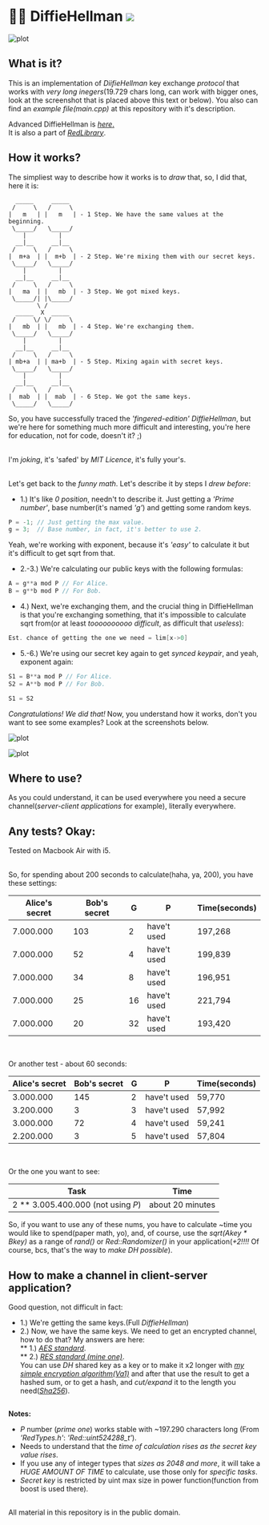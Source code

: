 # 🔑🔑 DiffieHellman [![](https://img.shields.io/apm/l/vim-mode)](https://github.com/Red-company/RES_Implementation/blob/main/LICENSE.md)

![plot](./Screenshots/DiffieHellman_test1.png)

## What is it?

This is an implementation of _DiifieHellman_ key exchange _protocol_ that works with _very long inegers_(19.729 chars long, can work with bigger ones, look at the screenshot that is placed above this text or below). You also can find an _example file(main.cpp)_ at this repository with it's description. <br/>

Advanced DiffieHellman is [_here_.](https://github.com/red-sayed/2layerDiffieHellman)<br/>
It is also a part of [_RedLibrary_](https://github.com/Red-company/RedLibrary).

## How it works?

The simpliest way to describe how it works is to _draw_ that, so, I did that, here it is:

```
  _____     _____
 /     \   /     \
|   m   | |   m   | - 1 Step. We have the same values at the beginning.
 \_____/   \_____/
    |         |
  __|__     __|__
 /     \   /     \
|  m+a  | |  m+b  | - 2 Step. We're mixing them with our secret keys.
 \_____/   \_____/
    |         |
  __|__     __|__
 /     \   /     \
|   ma  | |   mb  | - 3 Step. We got mixed keys.
 \_____/| |\_____/
        \ / 
  _____  X  _____
 /     \/ \/     \
|   mb  | |   mb  | - 4 Step. We're exchanging them.
 \_____/   \_____/
    |         |
  __|__     __|__
 /     \   /     \
| mb+a  | | ma+b  | - 5 Step. Mixing again with secret keys.
 \_____/   \_____/
    |         |
  __|__     __|__
 /     \   /     \
|  mab  | |  mab  | - 6 Step. We got the same keys.
 \_____/   \_____/
```

So, you have successfully traced the _'fingered-edition'_ _DiffieHellman_, but we're here for something much more difficult and interesting, you're here for education, not for code, doesn't it? ;) <br/><br/>

I'm _joking_, it's 'safed' by _MIT Licence_, it's fully your's. <br/><br/>

Let's get back to the _funny math_. Let's describe it by steps I _drew before_:

* 1.)   It's like _0 position_, needn't to describe it. Just getting a _'Prime number'_, base number(it's named _'g'_) and getting some random keys.
```C
P = -1; // Just getting the max value.
g = 3;  // Base number, in fact, it's better to use 2.
```
Yeah, we're working with exponent, because it's _'easy'_ to calculate it but it's difficult to get sqrt from that.
* 2.-3.) We're calculating our public keys with the following formulas:
```C
A = g**a mod P // For Alice.
B = g**b mod P // For Bob.
```

* 4.) Next, we're exchanging them, and the crucial thing in DiffieHellman is that you're exchanging something, that it's impossible to calculate sqrt from(or at least _toooooooooo difficult_, as difficult that _useless_):
```C
Est. chance of getting the one we need = lim[x->0]
```

* 5.-6.) We're using our secret key again to get _synced keypair_, and yeah, exponent again:
```C
S1 = B**a mod P // For Alice.
S2 = A**b mod P // For Bob.

S1 = S2
```

_Congratulations! We did that!_ Now, you understand how it works, don't you want to see some examples? Look at the screenshots below.<br/>

![plot](./Screenshots/DiffieHellman_test2.png)

![plot](./Screenshots/DiffieHellman_test3.png)

## Where to use?

As you could understand, it can be used everywhere you need a secure channel(_server-client applications_ for example), literally everywhere.

## Any tests? Okay:

Tested on Macbook Air with i5. <br/><br/>

So, for spending about 200 seconds to calculate(haha, ya, 200), you have these settings:

| Alice's secret | Bob's secret | G | P | Time(seconds) |
|----------------|--------------|---|---|---------------|
| 7.000.000 | 103 | 2 | have't used | 197,268 |
| 7.000.000 | 52 | 4 | have't used | 199,839 |
| 7.000.000 | 34 | 8 | have't used | 196,951 |
| 7.000.000 | 25 | 16 | have't used | 221,794 |
| 7.000.000 | 20 | 32 | have't used | 193,420 |

<br/>

Or another test - about 60 seconds:

| Alice's secret | Bob's secret | G | P | Time(seconds) |
|----------------|--------------|---|---|---------------|
| 3.000.000 | 145 | 2 | have't used | 59,770 |
| 3.200.000 | 3 | 3 | have't used | 57,992 |
| 3.000.000 | 72 | 4 | have't used | 59,241 |
| 2.200.000 | 3 | 5 | have't used | 57,804 |

<br/>

Or the one you want to see: <br/>

|               Task                | Time |
|-----------------------------------|---------------|
| 2 ** 3.005.400.000 (not using _P_) | about 20 minutes |

So, if you want to use any of these nums, you have to calculate ~time you would like to spend(paper math, yo), and, of course, use the _sqrt(Akey * Bkey)_ as a range of _rand()_ or _Red::Randomizer()_ in your application(_+2!!!!_ Of course, bcs, that's the way to _make DH possible_).

## How to make a channel in client-server application?

Good question, not difficult in fact:

* 1.) We're getting the same keys.(Full _DiffieHellman_)
* 2.) Now, we have the same keys. We need to get an encrypted channel, how to do that? My answers are here: <br/>
** 1.) [_AES standard_](https://github.com/red-sayed/AES_Implementation). <br/>
** 2.) [_RES standard (mine one)_](https://github.com/Red-company/RES_Implementation). <br/>
You can use _DH_ shared key as a key or to make it x2 longer with [_my simple encryption algorithm(Va1)_](https://github.com/red-sayed/Va1) and after that use the result to get a hashed sum, or to get a hash, and _cut/expand_ it to the length you need([_Sha256_](https://github.com/red-sayed/Sha256)).

##
**Notes:**
 * _P_ number (_prime one_) works stable with ~197.290 characters long (From _'RedTypes.h'_: _'Red::uint524288_t'_).
 * Needs to understand that the _time of calculation rises as the secret key value rises_.
 * If you use any of integer types that _sizes as 2048 and more_, it will take a _HUGE AMOUNT OF TIME_ to calculate, use those only for _specific tasks_. 
 * _Secret key_ is restricted by uint max size in power function(function from boost is used there).

##
All material in this repository is in the public domain.
